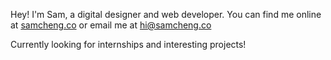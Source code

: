 Hey! I'm Sam, a digital designer and web developer. You can find me online at [samcheng.co](https://www.samcheng.co) or email me at hi@samcheng.co

Currently looking for internships and interesting projects!
